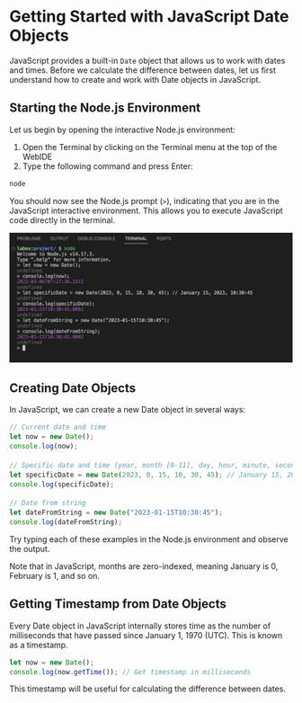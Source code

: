 # Getting Started with JavaScript Date Objects

JavaScript provides a built-in `Date` object that allows us to work with dates and times. Before we calculate the difference between dates, let us first understand how to create and work with Date objects in JavaScript.

## Starting the Node.js Environment

Let us begin by opening the interactive Node.js environment:

1. Open the Terminal by clicking on the Terminal menu at the top of the WebIDE
2. Type the following command and press Enter:

```bash
node
```

You should now see the Node.js prompt (`>`), indicating that you are in the JavaScript interactive environment. This allows you to execute JavaScript code directly in the terminal.

![node-prompt](../assets/screenshot-20250306-328ScUbO@2x.png)

## Creating Date Objects

In JavaScript, we can create a new Date object in several ways:

```javascript
// Current date and time
let now = new Date();
console.log(now);

// Specific date and time (year, month [0-11], day, hour, minute, second)
let specificDate = new Date(2023, 0, 15, 10, 30, 45); // January 15, 2023, 10:30:45
console.log(specificDate);

// Date from string
let dateFromString = new Date("2023-01-15T10:30:45");
console.log(dateFromString);
```

Try typing each of these examples in the Node.js environment and observe the output.

Note that in JavaScript, months are zero-indexed, meaning January is 0, February is 1, and so on.

## Getting Timestamp from Date Objects

Every Date object in JavaScript internally stores time as the number of milliseconds that have passed since January 1, 1970 (UTC). This is known as a timestamp.

```javascript
let now = new Date();
console.log(now.getTime()); // Get timestamp in milliseconds
```

This timestamp will be useful for calculating the difference between dates.
